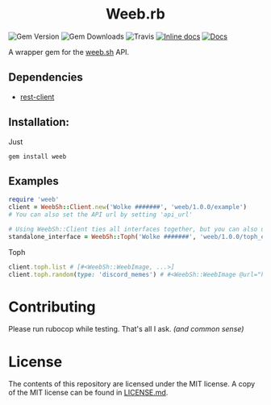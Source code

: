 <div align=center>
  <h1>Weeb.rb</h1>
</div>

![Gem Version](https://img.shields.io/gem/v/weeb.svg)
![Gem Downloads](https://img.shields.io/gem/dt/weeb.svg)
![Travis](https://img.shields.io/travis/Snazzah/weeb.rb/master.svg)
[![Inline docs](http://inch-ci.org/github/Snazzah/weeb.rb.svg?branch=master&style=shields)](http://inch-ci.org/github/Snazzah/weeb.rb)
[![Docs](https://img.shields.io/badge/view-docs-FACE00.svg)](https://www.rubydoc.info/github/Snazzah/weeb.rb/master)

A wrapper gem for the [weeb.sh](https://weeb.sh) API.

## Dependencies
* [rest-client](https://github.com/rest-client/rest-client)

## Installation:
Just

    gem install weeb

## Examples
```ruby
require 'weeb'
client = WeebSh::Client.new('Wolke #######', 'weeb/1.0.0/example')
# You can also set the API url by setting 'api_url'

# Using WeebSh::Client ties all interfaces together, but you can also use them seperately:
standalone_interface = WeebSh::Toph('Wolke #######', 'weeb/1.0.0/toph_example')
```
Toph
```ruby
client.toph.list # [#<WeebSh::WeebImage, ...>]
client.toph.random(type: 'discord_memes') # #<WeebSh::WeebImage @url="https://cdn.weeb.sh/images/rkDQ-DVs-.png" @type="discord_memes" @nsfw=false>
```

# Contributing

Please run rubocop while testing. That's all I ask. *(and common sense)*

# License

The contents of this repository are licensed under the MIT license. A copy of the MIT license can be found in [LICENSE.md](LICENSE.md).
